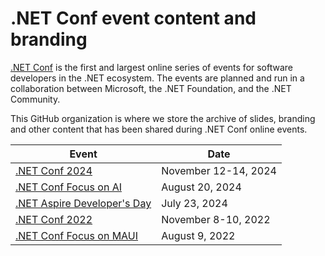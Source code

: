 # .NET Conf event content and branding

[.NET Conf](https://dotnetconf.net) is the first and largest online series of events for software developers in the .NET ecosystem.  The events are planned and run in a collaboration between Microsoft, the .NET Foundation, and the .NET Community. 

This GitHub organization is where we store the archive of slides, branding and other content that has been shared during .NET Conf online events.

| Event | Date |
| --- | --- |
| [.NET Conf 2024](https://github.com/dotnetConf/2024) | November 12-14, 2024 |
| [.NET Conf Focus on AI](https://github.com/dotnetConf/FocusOnAI_24) | August 20, 2024 |
| [.NET Aspire Developer's Day](https://github.com/dotnetConf/AspireDevDay-24) | July 23, 2024 |
| [.NET Conf 2022](https://github.com/dotnetConf/2022/tree/main/MainEvent) | November 8-10, 2022 |
| [.NET Conf Focus on MAUI](https://github.com/2022/tree/main/FocusOnMAUI) | August 9, 2022 |
